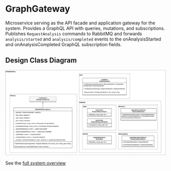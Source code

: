 # GraphGateway
Microservice serving as the API facade and application gateway for the system. Provides a GraphQL API with queries, mutations, and subscriptions. Publishes `RequestAnalysis` commands to RabbitMQ and forwards `analysis/started` and `analysis/completed` events to the onAnalysisStarted and onAnalysisCompleted GraphQL subscription fields.

## Design Class Diagram

![Design Class Diagram](docs/images/graph-gateway-dcd.jpg)

See the [full system overview](https://github.com/team-2-devs/infra-core)